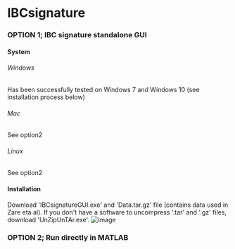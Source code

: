 # IBCsignature

### OPTION 1; IBC signature standalone GUI
#### System
###### Windows
Has been successfully tested on Windows 7 and Windows 10 (see installation process below)
###### Mac
See option2
###### Linux
See option2

#### Installation
Download 'IBCsignatureGUI.exe' and 'Data.tar.gz' file (contains data used in Zare eta al). If you don't have a software to uncompress '.tar' and '.gz' files, download 'UnZipUnTAr.exe'.
![image](https://user-images.githubusercontent.com/68044059/128934089-49080c28-2775-40e6-b32e-f4e2091f044e.png)


### OPTION 2; Run directly in MATLAB
